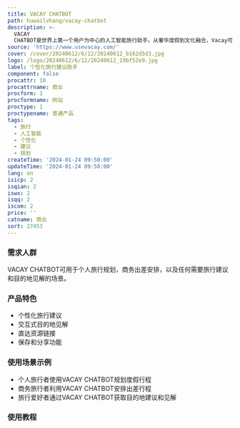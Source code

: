 ```yaml
---
title: VACAY CHATBOT
path: huwailvhang/vacay-chatbot
description: >-
  VACAY
  CHATBOT是世界上第一个用户为中心的人工智能旅行助手。从奢华度假到文化融合，Vacay可以根据您的旅行风格、预算和独特偏好，为您规划完美的旅程。它还可以生成全面的指南，发现当地的推荐，以及为您的目的地提供独特的个性化见解。此外，Vacay还提供直达酒店、餐厅、体验等旅行选择的链接，确保透明度和最佳优惠。您可以轻松保存和导出聊天内容，将您的发现与其他旅行者分享。
source: 'https://www.usevacay.com/'
cover: /cover/20240612/6/12/20240612_b162d5d3.jpg
logo: /logo/20240612/6/12/20240612_19bf52e9.jpg
label: 个性化旅行建议助手
component: false
procattr: 10
procattrname: 商业
procform: 1
procformname: 网站
proctype: 1
proctypename: 普通产品
tags:
  - 旅行
  - 人工智能
  - 个性化
  - 建议
  - 规划
createTime: '2024-01-24 09:50:00'
updateTime: '2024-01-24 09:50:00'
lang: en
isicp: 2
isqian: 2
iswx: 2
isqq: 2
iscom: 2
price: ''
catname: 商业
sort: 27453
---
```




### 需求人群
VACAY CHATBOT可用于个人旅行规划，商务出差安排，以及任何需要旅行建议和目的地见解的场景。

### 产品特色
- 个性化旅行建议
- 交互式目的地见解
- 直达资源链接
- 保存和分享功能

### 使用场景示例
- 个人旅行者使用VACAY CHATBOT规划度假行程
- 商务旅行者利用VACAY CHATBOT安排出差行程
- 旅行爱好者通过VACAY CHATBOT获取目的地建议和见解

### 使用教程


  
